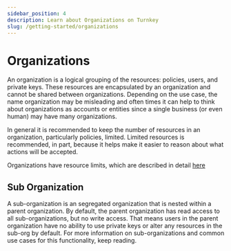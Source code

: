 ```yaml
---
sidebar_position: 4
description: Learn about Organizations on Turnkey
slug: /getting-started/organizations  
---
```

# Organizations 

An organization is a logical grouping of the resources: policies, users, and private keys.  These resources are encapsulated by an organization and cannot be shared between organizations. Depending on the use case, the name organization may be misleading and often times it can help to think about organizations as accounts or entities since a single business (or even human) may have many organizations.

In general it is recommended to keep the number of resources in an organization, particularly policies, limited. Limited resources is recommended, in part, because it helps make it easier to reason about what actions will be accepted.

Organizations have resource limits, which are described in detail [here](/faq)

## Sub Organization

A sub-organization is an segregated organization that is nested within a parent organization. By default, the parent organization has read access to all sub-organizations, but no write access. That means users in the parent organization have no ability to use private keys or alter any resources in the sub-org by default. For more information on sub-organizations and common use cases for this functionality, keep reading.  

